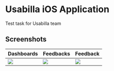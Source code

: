 # Usabilla iOS Application
Test task for Usabilla team

## Screenshots

 |  Dashboards  |  Feedbacks | Feedback |
 | ------------- | ------------- | ------------- |
 | ![](https://api.monosnap.com/rpc/file/download?id=g3I1FCfDIcT0Se6gFeOQNyO8c90BJ4) | ![](https://api.monosnap.com/rpc/file/download?id=iyCkuUuAbzaJ8w4j9al3vzAAQGmr65) | ![](https://api.monosnap.com/rpc/file/download?id=7h75LF4JMV6ctdIiRcWXmGDD7hNvxg) |
